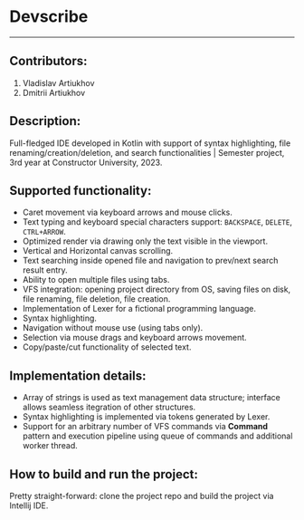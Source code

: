 # Devscribe
---

## Contributors:

1. Vladislav Artiukhov
2. Dmitrii Artiukhov


## Description:

Full-fledged IDE developed in Kotlin with support of syntax highlighting, file renaming/creation/deletion, and search functionalities | Semester project, 3rd year at Constructor University, 2023.


## Supported functionality:
- Caret movement via keyboard arrows and mouse clicks.
- Text typing and keyboard special characters support: `BACKSPACE`, `DELETE`, `CTRL+ARROW`.
- Optimized render via drawing only the text visible in the viewport.
- Vertical and Horizontal canvas scrolling.
- Text searching inside opened file and navigation to prev/next search result entry.
- Ability to open multiple files using tabs.
- VFS integration: opening project directory from OS, saving files on disk, file renaming, file deletion, file creation.
- Implementation of Lexer for a fictional programming language.
- Syntax highlighting.
- Navigation without mouse use (using tabs only).
- Selection via mouse drags and keyboard arrows movement.
- Copy/paste/cut functionality of selected text.


## Implementation details:
- Array of strings is used as text management data structure; interface allows seamless itegration of other structures.
- Syntax highlighting is implemented via tokens generated by Lexer.
- Support for an arbitrary number of VFS commands via **Command** pattern and execution pipeline using queue of commands and additional worker thread.


## How to build and run the project:
Pretty straight-forward: clone the project repo and build the project via Intellij IDE.
